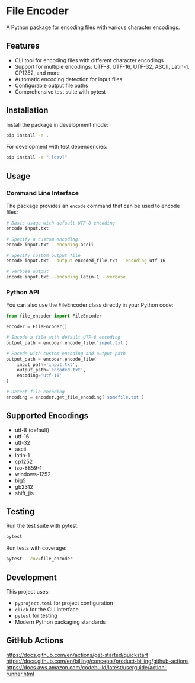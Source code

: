 # File Encoder

A Python package for encoding files with various character encodings.

## Features

- CLI tool for encoding files with different character encodings
- Support for multiple encodings: UTF-8, UTF-16, UTF-32, ASCII, Latin-1, CP1252, and more
- Automatic encoding detection for input files
- Configurable output file paths
- Comprehensive test suite with pytest

## Installation

Install the package in development mode:

```bash
pip install -e .
```

For development with test dependencies:

```bash
pip install -e ".[dev]"
```

## Usage

### Command Line Interface

The package provides an `encode` command that can be used to encode files:

```bash
# Basic usage with default UTF-8 encoding
encode input.txt

# Specify a custom encoding
encode input.txt --encoding ascii

# Specify custom output file
encode input.txt --output encoded_file.txt --encoding utf-16

# Verbose output
encode input.txt --encoding latin-1 --verbose
```

### Python API

You can also use the FileEncoder class directly in your Python code:

```python
from file_encoder import FileEncoder

encoder = FileEncoder()

# Encode a file with default UTF-8 encoding
output_path = encoder.encode_file('input.txt')

# Encode with custom encoding and output path
output_path = encoder.encode_file(
    input_path='input.txt',
    output_path='encoded.txt',
    encoding='utf-16'
)

# Detect file encoding
encoding = encoder.get_file_encoding('somefile.txt')
```

## Supported Encodings

- utf-8 (default)
- utf-16
- utf-32
- ascii
- latin-1
- cp1252
- iso-8859-1
- windows-1252
- big5
- gb2312
- shift_jis

## Testing

Run the test suite with pytest:

```bash
pytest
```

Run tests with coverage:

```bash
pytest --cov=file_encoder
```

## Development

This project uses:
- `pyproject.toml` for project configuration
- `click` for the CLI interface
- `pytest` for testing
- Modern Python packaging standards

## GitHub Actions

https://docs.github.com/en/actions/get-started/quickstart
https://docs.github.com/en/billing/concepts/product-billing/github-actions
https://docs.aws.amazon.com/codebuild/latest/userguide/action-runner.html

<!-- Comment to push again -->